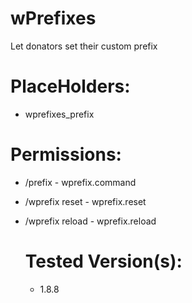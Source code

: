 # wPrefixes
Let donators set their custom prefix

# PlaceHolders:
- wprefixes_prefix

# Permissions:
- /prefix <prefix> - wprefix.command
- /wprefix reset <target> - wprefix.reset
- /wprefix reload - wprefix.reload

  # Tested Version(s):
  - 1.8.8
